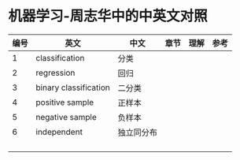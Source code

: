 # 机器学习-周志华中的中英文对照

|编号|英文|中文|章节|理解|参考|
|---|---|---|---|---|---|
|1|classification|分类||||
|2|regression|回归||||
|3|binary classification|二分类||||
|4|positive sample|正样本||||
|5|negative sample|负样本||||
|6|independent |独立同分布||||
|||||||
|||||||
|||||||
|||||||